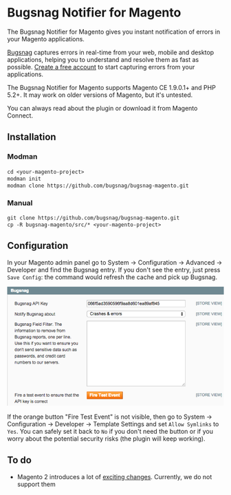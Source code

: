 Bugsnag Notifier for Magento
==

The Bugsnag Notifier for Magento gives you instant notification of errors in
your Magento applications.

[Bugsnag](bugsnag.com) captures errors in real-time from your web, mobile and
desktop applications, helping you to understand and resolve them as fast as
possible. [Create a free account](bugsnag.com) to start capturing errors from
your applications.

The Bugsnag Notifier for Magento supports Magento CE 1.9.0.1+ and PHP 5.2+. It
may work on older versions of Magento, but it's untested.

You can always read about the plugin or download it from Magento Connect.

Installation
--

### Modman

```
cd <your-magento-project>
modman init
modman clone https://github.com/bugsnag/bugsnag-magento.git
```

### Manual

```
git clone https://github.com/bugsnag/bugsnag-magento.git
cp -R bugsnag-magento/src/* <your-magento-project>
```

Configuration
--

In your Magento admin panel go to System → Configuration → Advanced → Developer
and find the Bugsnag entry. If you don't see the entry, just press `Save Config`:
the command would refresh the cache and pick up Bugsnag.

![](/screenshot.png)

If the orange button "Fire Test Event" is not visible, then go to System →
Configuration → Developer → Template Settings and set `Allow Symlinks` to `Yes`.
You can safely set it back to `No` if you don't need the button or if you worry
about the potential security risks (the plugin will keep working).

To do
--

* Magento 2 introduces a lot of
[exciting changes](https://wiki.magento.com/display/MAGE2DOC/Module+Dependency+Declarations). Currently,
we do not support them
